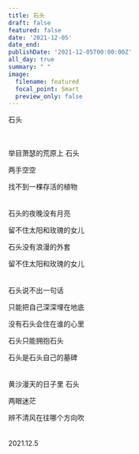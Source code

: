 ```yaml
---
title: 石头
draft: false
featured: false
date: '2021-12-05'
date_end: 
publishDate: '2021-12-05T00:00:00Z'
all_day: true
summary: " "
image:
  filename: featured
  focal_point: Smart
  preview_only: false
---
```

石头
<br><br><br>

举目萧瑟的荒原上 石头

两手空空

找不到一棵存活的植物
<br><br><br>
石头的夜晚没有月亮

留不住太阳和玫瑰的女儿

石头没有浪漫的外套

留不住太阳和玫瑰的女儿
<br><br><br>
石头说不出一句话

只能把自己深深埋在地底

没有石头会住在谁的心里

石头只能拥抱石头

石头是石头自己的墓碑
<br><br><br>
黄沙漫天的日子里 石头

两眼迷茫

辨不清风在往哪个方向吹
<br><br><br>
2021.12.5